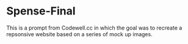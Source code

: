 # Spense-Final
 This is a prompt from Codewell.cc in which the goal was to recreate a repsonsive website based on a series of mock up images.
